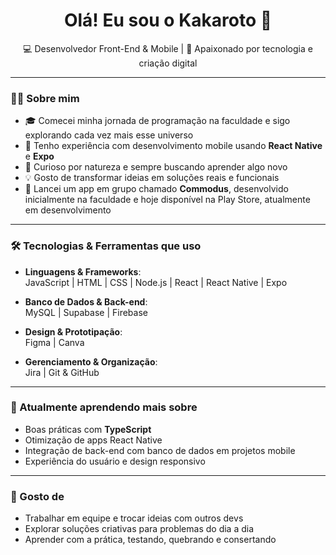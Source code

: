<h1 align="center">Olá! Eu sou o Kakaroto 👋</h1>

<p align="center">
  💻 Desenvolvedor Front-End & Mobile | 🚀 Apaixonado por tecnologia e criação digital
</p>

---

### 👨‍💻 Sobre mim

- 🎓 Comecei minha jornada de programação na faculdade e sigo explorando cada vez mais esse universo
- 📱 Tenho experiência com desenvolvimento mobile usando **React Native** e **Expo**
- 🧠 Curioso por natureza e sempre buscando aprender algo novo
- 💡 Gosto de transformar ideias em soluções reais e funcionais
- 📲 Lancei um app em grupo chamado **Commodus**, desenvolvido inicialmente na faculdade e hoje disponível na Play Store, atualmente em desenvolvimento

---

### 🛠️ Tecnologias & Ferramentas que uso

- **Linguagens & Frameworks**:  
  JavaScript | HTML | CSS | Node.js | React | React Native | Expo

- **Banco de Dados & Back-end**:  
  MySQL | Supabase | Firebase

- **Design & Prototipação**:  
  Figma | Canva

- **Gerenciamento & Organização**:  
  Jira | Git & GitHub

---

### 🌱 Atualmente aprendendo mais sobre

- Boas práticas com **TypeScript**
- Otimização de apps React Native
- Integração de back-end com banco de dados em projetos mobile
- Experiência do usuário e design responsivo

---

### 🤝 Gosto de

- Trabalhar em equipe e trocar ideias com outros devs
- Explorar soluções criativas para problemas do dia a dia
- Aprender com a prática, testando, quebrando e consertando
